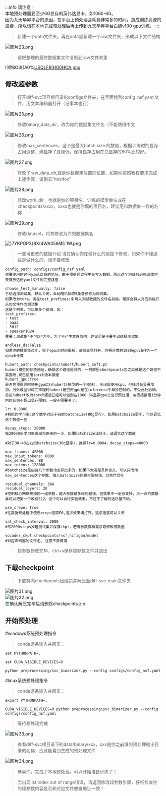 :::info
请注意！<br />本地预处理需要至少6G显存的英伟达显卡，如1060-6G。<br />因为九天毕昇平台的原因，在平台上预处理会耗费非常多的时间，造成训练资源的浪费，所以请在本地完成预处理后再上传到九天毕昇平台白嫖v100 gpu训练。
:::

> 新建一个data文件夹，再在data里新建一个raw文件夹，形成以下文件结构

![图片23.png](https://cdn.nlark.com/yuque/0/2023/png/34308570/1674580396659-41fc533b-d043-4005-868e-0374ddbf12fe.png#averageHue=%23f3f2f1&clientId=u7840ae04-7ddb-4&from=ui&id=wDmlm&name=%E5%9B%BE%E7%89%8723.png&originHeight=1020&originWidth=1920&originalType=binary&ratio=1&rotation=0&showTitle=false&size=93365&status=done&style=none&taskId=u48142c55-8682-4041-8df2-62f49d84cf6&title=)

> 请把整理的最终数据集文件复制到raw文件夹里

![@BO3[[A0%[USQLF8(HG0HOA.png](https://cdn.nlark.com/yuque/0/2023/png/34308570/1675527262131-2df56111-bf46-49af-9108-b02ddb2411fb.png#averageHue=%23e4c971&clientId=u0d921fa3-32ad-4&from=paste&height=680&id=acMsT&name=%40BO3%5B%5BA0%25%5BUSQLF8%28HG0HOA.png&originHeight=1020&originWidth=1920&originalType=binary&ratio=1&rotation=0&showTitle=false&size=205104&status=done&style=none&taskId=uc176e3c2-fbb9-482a-b7ca-72c86f559a6&title=&width=1280)

<a name="e2CMG"></a>
## 修改超参数
> 打开diff-svc项目根目录的configs文件夹，在里面找到config_nsf.yaml文件，用文本编辑器打开（记事本也行）

![图片25.png](https://cdn.nlark.com/yuque/0/2023/png/34308570/1674580463331-0a9f7742-e9bf-492a-b127-447091d0e583.png#averageHue=%23c5cec7&clientId=u7840ae04-7ddb-4&from=ui&id=u993861e2&name=%E5%9B%BE%E7%89%8725.png&originHeight=1020&originWidth=1920&originalType=binary&ratio=1&rotation=0&showTitle=false&size=1013567&status=done&style=none&taskId=u690f9f34-dc52-40cc-a940-32516bcc375&title=)

> 修改binary_data_dir，改为你的数据集文件名（不能使用中文

![图片26.png](https://cdn.nlark.com/yuque/0/2023/png/34308570/1674580502153-4b384d53-355b-4193-95fa-c883559db917.png#averageHue=%23222121&clientId=u7840ae04-7ddb-4&from=ui&id=u6ae05bd2&name=%E5%9B%BE%E7%89%8726.png&originHeight=1022&originWidth=1920&originalType=binary&ratio=1&rotation=0&showTitle=false&size=104687&status=done&style=none&taskId=u72e2d632-4dbe-42c7-9a59-5106235fb21&title=)

> 修改max_sentences，这个是最大batch size 的数值，根据训练时的显存占用调整，爆显存了就降低，保持显存占用在总显存的80%比较好。

![图片27.png](https://cdn.nlark.com/yuque/0/2023/png/34308570/1674580537163-92f47f40-e7b8-4d11-932b-a6e05abc3ab3.png#averageHue=%23212121&clientId=u7840ae04-7ddb-4&from=ui&id=u39af7c15&name=%E5%9B%BE%E7%89%8727.png&originHeight=1022&originWidth=1920&originalType=binary&ratio=1&rotation=0&showTitle=false&size=104713&status=done&style=none&taskId=u3426f210-9ec9-4f43-97ba-35f5ebc4b64&title=)

> 修改了raw_data_dir,就是你数据集放置的位置，如果你按照教程要求完成上述步骤，请删去“/testfox”

![图片28.png](https://cdn.nlark.com/yuque/0/2023/png/34308570/1674580596457-a02ddbbc-e679-42fd-a22d-34ea44e71c0d.png#averageHue=%23222121&clientId=u7840ae04-7ddb-4&from=ui&id=u0677b725&name=%E5%9B%BE%E7%89%8728.png&originHeight=443&originWidth=830&originalType=binary&ratio=1&rotation=0&showTitle=false&size=58308&status=done&style=none&taskId=u9f25355e-74a5-42d8-b512-a5619d3af1e&title=)

> 修改work_dir，也就是你的项目名，训练的模型会生成在checkpoints/xxxx，xxxx也就是你填的项目名，建议用和数据集一样的名称

![图片29.png](https://cdn.nlark.com/yuque/0/2023/png/34308570/1674580751555-a32c0854-2fc7-4582-9c8c-c500b0f67aac.png#averageHue=%23222121&clientId=u7840ae04-7ddb-4&from=ui&id=ucb81ffba&name=%E5%9B%BE%E7%89%8729.png&originHeight=1012&originWidth=1920&originalType=binary&ratio=1&rotation=0&showTitle=false&size=100812&status=done&style=none&taskId=ub0460faf-b103-4f1b-b021-0b0a8f019bf&title=)

> 修改dataset，将其修改为你的数据集名

![)7YKPOP3}8X(4WA056M5`1W.png](https://cdn.nlark.com/yuque/0/2023/png/34308570/1674582213308-20810abf-58be-4ad8-b233-df7c87efbd07.png#averageHue=%23212121&clientId=uf6547dc9-5e82-4&from=ui&id=u4fbb62d6&name=%297YKPOP3%7D8X%284WA056M5%601W.png&originHeight=1024&originWidth=1920&originalType=binary&ratio=1&rotation=0&showTitle=false&size=133980&status=done&style=none&taskId=u6cf44371-f619-4138-9cd4-8ff151d146d&title=)

> 一些可更改的数据介绍
> 请在确认你在做什么的前提下修改，如果你不懂这些是做什么的，请不要修改

```
config_path: configs/config_nsf.yaml
你要使用的这份yaml自身的地址，由于预处理过程中会写入数据，所以这个地址务必修改成将要存放这份yaml文件的完整路径

choose_test_manually: false
手动选择测试集，默认关闭，自动随机抽取5条音频作为测试集。
如果改为ture，请在test_prefixes:中填入测试数据的文件名前缀，程序会将以对应前缀开头的文件作为测试集
这是个列表，可以填多个前缀，如：
test_prefixes:
- test
- aaaa
- 5012
- speaker1024
重要：测试集*不可以*为空，为了不产生意外影响，建议尽量不要手动选择测试集

endless_ds:False
如果你的数据集过小，每个epoch时间很短，请将此项打开，将把正常的1000epoch作为一个epoch计算

hubert_path: checkpoints/hubert/hubert_soft.pt
hubert模型的存放地址，确保这个路径是对的，一般解压checkpoints包之后就是这个路径不需要改,现已使用torch版本推理
hubert_gpu:True
是否在预处理时使用gpu运行hubert(模型的一个模块)，关闭后使用cpu，但耗时会显著增加。另外模型训练完推理时hubert是否用gpu是在inference中单独控制的，不受此处影响。目前hubert改为torch版后已经可以做到在1060 6G显存gpu上进行预处理，与直接推理1分钟内的音频不超出显存限制，一般不需要关了。

lr: 0.0008
#初始的学习率:这个数字对应于88的batchsize(80g显存)，如果batchsize更小，可以调低这个数值一些

decay_steps: 20000
每20000步学习率衰减为原来的一半，如果batchsize比较小，请调大这个数值

#对于30-40左右的batchsize(30g显存)，推荐lr=0.0004，decay_steps=40000

max_frames: 42000
max_input_tokens: 6000
max_sentences: 88
max_tokens: 128000
#batchsize是由这几个参数动态算出来的，如果不太清楚具体含义，可以只改动max_sentences这个参数，填入batchsize的最大限制值，以免炸显存

residual_channels: 384
residual_layers: 20
#控制核心网络规模的一组参数，越大参数越多炼的越慢，但效果不一定会变好，大一点的数据集可以把第一个改成512。这个可以自行实验效果，不过不了解的话尽量不动。

use_crepe: true
#在数据预处理中使用crepe提取F0,追求效果请打开，追求速度可以关闭

val_check_interval: 2000
#每2000steps推理测试集并保存ckpt，若有参数存档需求可修改该数值

vocoder_ckpt:checkpoints/nsf_hifigan/model
#对应声码器的文件名, 注意不要填错
```
> 超参数修改完毕，ctrl+s保存超参数文件并退出


<a name="e8uyE"></a>
## 下载checkpoint

> 下载群内checkpoints压缩包并解压至diff-svc-main文件夹

![图片31.png](https://cdn.nlark.com/yuque/0/2023/png/34308570/1674582430787-fd2666a0-10b7-44af-876c-4e0b2d5d1733.png#averageHue=%23fdfaf9&clientId=uf6547dc9-5e82-4&from=ui&id=u16b43524&name=%E5%9B%BE%E7%89%8731.png&originHeight=806&originWidth=1774&originalType=binary&ratio=1&rotation=0&showTitle=false&size=116279&status=done&style=none&taskId=ubc6f3193-14e6-4ae2-b53c-0a95b330cb9&title=)<br />![图片32.png](https://cdn.nlark.com/yuque/0/2023/png/34308570/1674582518609-9de22a0b-d3fc-4501-b5a1-8aa183ea8826.png#averageHue=%23ecefcb&clientId=uf6547dc9-5e82-4&from=ui&id=u01fe4432&name=%E5%9B%BE%E7%89%8732.png&originHeight=1015&originWidth=1920&originalType=binary&ratio=1&rotation=0&showTitle=false&size=878326&status=done&style=none&taskId=u48b0425f-2ba6-4bb0-82ec-506cc41da34&title=)<br />在确认解压完毕后请删除checkpoints.zip
<a name="SRCky"></a>
## 开始预处理

#windows系统预处理指令
> conda逐条输入并回车：

```
set PYTHONPATH=. 
```
```
set CUDA_VISIBLE_DEVICES=0 
```
```
python preprocessing/svc_binarizer.py --config configs/config_nsf.yaml
```

#linux系统预处理指令
> conda逐条输入并回车：

```
export PYTHONPATH=.
```
```
CUDA_VISIBLE_DEVICES=0 python preprocessing\svc_binarizer.py --config configs/config_nsf.yaml
```

> 等待预处理完成

![图片33.png](https://cdn.nlark.com/yuque/0/2023/png/34308570/1674582699529-9006c883-9f0e-45ad-ad79-80c5fddb5a48.png#averageHue=%23191919&clientId=uf6547dc9-5e82-4&from=ui&id=u726a427e&name=%E5%9B%BE%E7%89%8733.png&originHeight=1397&originWidth=2560&originalType=binary&ratio=1&rotation=0&showTitle=false&size=71426&status=done&style=none&taskId=u4a8dd943-a17b-4031-ba7b-4227496b737&title=)

> 查看diff-svc根目录下的data/binary/xxx，xxx是你之前填的预处理输出目录的名称，应该能看到生成的预处理文件

![图片34.png](https://cdn.nlark.com/yuque/0/2023/png/34308570/1674582740962-6c20ff71-397c-4e78-9c6c-2c13338f1956.png#averageHue=%231f1f1e&clientId=uf6547dc9-5e82-4&from=ui&id=u319b0220&name=%E5%9B%BE%E7%89%8734.png&originHeight=1394&originWidth=2560&originalType=binary&ratio=1&rotation=0&showTitle=false&size=146969&status=done&style=none&taskId=u1fb7cdbf-247a-4310-98a9-9d808131978&title=)

> 恭喜你，完成了本地预处理，可以开始准备训练了！


> 当出现list index out of range错误，请返回修改超参数步骤，仔细检查你的超参数内容是否和对应文件放置地址一致！

